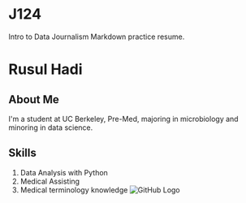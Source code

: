 # J124
Intro to Data Journalism Markdown practice resume.
# Rusul Hadi
## About Me
I'm a student at UC Berkeley, Pre-Med, majoring in microbiology and minoring in data science. 
## Skills
1. Data Analysis with Python
2. Medical Assisting 
3. Medical terminology knowledge
![GitHub Logo](/images/logo.png)
